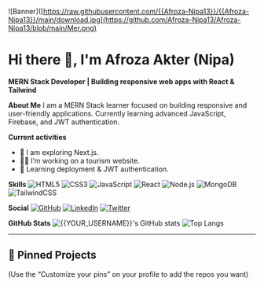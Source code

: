 ![Banner]([https://raw.githubusercontent.com/{{Afroza-Nipa13}}/{{Afroza-Nipa13}}/main/download.jpg](https://github.com/Afroza-Nipa13/Afroza-Nipa13/blob/main/Mer.png)

# Hi there 👋, I'm Afroza Akter (Nipa)
**MERN Stack Developer | Building responsive web apps with React & Tailwind**

**About Me**
I am a MERN Stack learner focused on building responsive and user-friendly applications. Currently learning advanced JavaScript, Firebase, and JWT authentication.

**Current activities**
- 🔭 I am exploring Next.js.
- 👩‍💻 I’m working on a tourism website.
- 🌱 Learning deployment & JWT authentication.

**Skills**
![HTML5](https://img.shields.io/badge/HTML5-E34F26?style=for-the-badge&logo=html5&logoColor=white)
![CSS3](https://img.shields.io/badge/CSS3-1572B6?style=for-the-badge&logo=css3&logoColor=white)
![JavaScript](https://img.shields.io/badge/JavaScript-F7DF1E?style=for-the-badge&logo=javascript&logoColor=black)
![React](https://img.shields.io/badge/React-20232A?style=for-the-badge&logo=react&logoColor=61DAFB)
![Node.js](https://img.shields.io/badge/Node.js-43853D?style=for-the-badge&logo=node.js&logoColor=white)
![MongoDB](https://img.shields.io/badge/MongoDB-4EA94B?style=for-the-badge&logo=mongodb&logoColor=white)
![TailwindCSS](https://img.shields.io/badge/Tailwind_CSS-38B2AC?style=for-the-badge&logo=tailwind-css&logoColor=white)

**Social**
[![GitHub](https://img.shields.io/badge/GitHub-{{YOUR_USERNAME}}-181717?style=for-the-badge&logo=github)](https://github.com/{{YOUR_USERNAME}})
[![LinkedIn](https://img.shields.io/badge/LinkedIn-Afroza-blue?style=for-the-badge&logo=linkedin)](https://www.linkedin.com/in/LinkedIn_LINK)
[![Twitter](https://img.shields.io/badge/Twitter-@yourhandle-1DA1F2?style=for-the-badge&logo=twitter)](https://twitter.com/yourhandle)

**GitHub Stats**
![{{YOUR_USERNAME}}'s GitHub stats](https://github-readme-stats.vercel.app/api?username={{YOUR_USERNAME}}&show_icons=true&theme=tokyonight)
![Top Langs](https://github-readme-stats.vercel.app/api/top-langs/?username={{YOUR_USERNAME}}&layout=compact&theme=tokyonight)

---
## 🔧 Pinned Projects
(Use the “Customize your pins” on your profile to add the repos you want)

